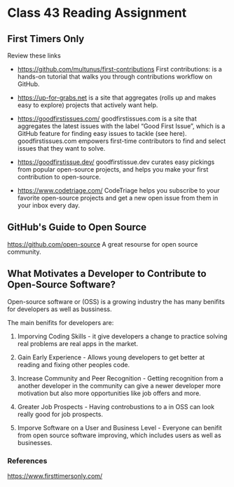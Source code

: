 # Class 43 Reading Assignment

## First Timers Only

Review these links

- https://github.com/multunus/first-contributions First contributions: is a hands-on tutorial that walks you through contributions workflow on GitHub.

- https://up-for-grabs.net is a site that aggregates (rolls up and makes easy to explore) projects that actively want help.


- https://goodfirstissues.com/ 
goodfirstissues.com is a site that aggregates the latest issues with the label “Good First Issue”, which is a GitHub feature for finding easy issues to tackle (see here). goodfirstissues.com empowers first-time contributors to find and select issues that they want to solve.

- https://goodfirstissue.dev/ 
goodfirstissue.dev curates easy pickings from popular open-source projects, and helps you make your first contribution to open-source.

- https://www.codetriage.com/
CodeTriage helps you subscribe to your favorite open-source projects and get a new open issue from them in your inbox every day.


## GitHub's Guide to Open Source

https://github.com/open-source
A great resourse for open source community. 


## What Motivates a Developer to Contribute to Open-Source Software?


Open-source software or (OSS) is a growing industry the has many benifits for developers as well as bussiness.

The main benifits for developers are:

1. Imporving Coding Skills - it give developers a change to practice solving real problems are real apps in the market.

2. Gain Early Experience - Allows young developers to get better at reading and fixing other peoples code.

3. Increase Community and Peer Recognition - Getting recognition from a another developer in the community can give a newer developer more motivation but also more opportunities like job offers and more.

4. Greater Job Prospects - Having controbustions to a in OSS can look really good for job prospects.

5. Imporve Software on a User and Business Level - Everyone can benifit from open source software improving, which includes users as well as businesses.


### References
https://www.firsttimersonly.com/